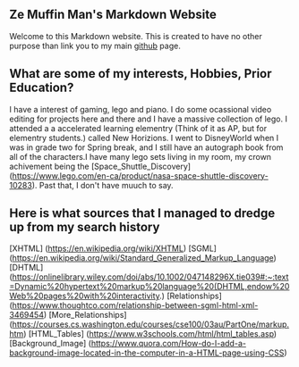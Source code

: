 ## Ze Muffin Man's Markdown Website

Welcome to this Markdown website. This is created to have no other purpose than link you to my main [github](https://iamzemuffinman.github.io/page2) page.

## What are some of my interests, Hobbies, Prior Education?
I have a interest of gaming, lego and piano. I do some ocassional video editing for projects here and there and I have a massive collection of lego. I attended a a accelerated learning elementry (Think of it as AP, but for elementry students.) called New Horizions. I went to DisneyWorld when I was in grade two for Spring break, and I still have an autograph book from all of the characters.I have many lego sets living in my room, my crown achivement being the [Space_Shuttle_Discovery] (https://www.lego.com/en-ca/product/nasa-space-shuttle-discovery-10283). Past that, I don't have muuch to say.

## Here is what sources that I managed to dredge up from my search history
[XHTML] (https://en.wikipedia.org/wiki/XHTML)
[SGML] (https://en.wikipedia.org/wiki/Standard_Generalized_Markup_Language)
[DHTML] (https://onlinelibrary.wiley.com/doi/abs/10.1002/047148296X.tie039#:~:text=Dynamic%20hypertext%20markup%20language%20(DHTML,endow%20Web%20pages%20with%20interactivity.)
[Relationships] (https://www.thoughtco.com/relationship-between-sgml-html-xml-3469454)
[More_Relationships] (https://courses.cs.washington.edu/courses/cse100/03au/PartOne/markup.htm)
[HTML_Tables] (https://www.w3schools.com/html/html_tables.asp)
[Background_Image] (https://www.quora.com/How-do-I-add-a-background-image-located-in-the-computer-in-a-HTML-page-using-CSS)


